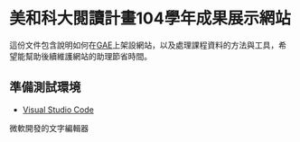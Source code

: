 # 美和科大閱讀計畫104學年成果展示網站 #

這份文件包含說明如何在[GAE](https://appengine.google.com/ "Google App Engine")上架設網站，以及處理課程資料的方法與工具，希望能幫助後續維護網站的助理節省時間。

## 準備測試環境 ##
- [Visual Studio Code](https://www.visualstudio.com/zh-tw/products/code-vs.aspx)

微軟開發的文字編輯器